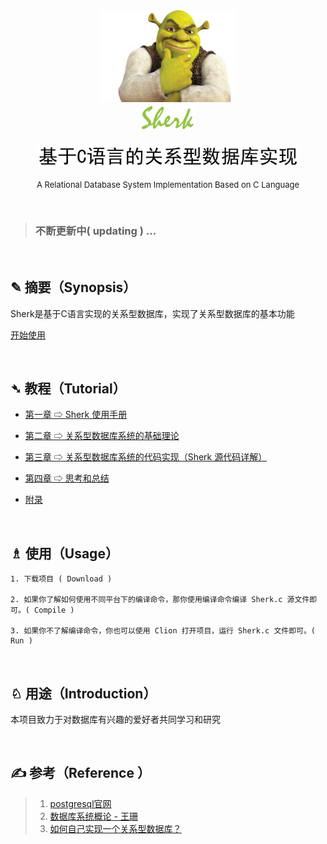 
<div align="center">

<img width="220px" src="https://github.com/Lvsi-China/Sherk/raw/master/extra/image/logo/sherk.jpeg">

<br/>

<img width="90px" src="https://github.com/Lvsi-China/Sherk/raw/master/extra/image/logo/1.jpg">

</div>

<br/>

<div align="center">
<img height="40px" src="https://github.com/Lvsi-China/Sherk/raw/master/extra/image/logo/2.jpg">
<p><font size=2>A Relational Database System Implementation Based on C Language</font></p>
</div>

<br>

> ### 不断更新中( updating ) ...

<br>

## ✎ 摘要（Synopsis）
Sherk是基于C语言实现的关系型数据库，实现了关系型数据库的基本功能


[开始使用](#article-usage)

<br>

## ➴ 教程（Tutorial）

- [第一章 ⇨ Sherk 使用手册](https://github.com/Lvsi-China/Sherk/blob/master/docs/README.chapter1.md)

- [第二章 ⇨ 关系型数据库系统的基础理论](https://github.com/Lvsi-China/Sherk/blob/master/docs/README.chapter2.md)

- [第三章 ⇨ 关系型数据库系统的代码实现（Sherk 源代码详解）](https://github.com/Lvsi-China/Sherk/blob/master/docs/README.chapter3.md)

- [第四章 ⇨ 思考和总结](https://github.com/Lvsi-China/Sherk/blob/master/docs/README.chapter4.md)

- [附录](https://github.com/Lvsi-China/Sherk/blob/master/docs/README.appendix.md)


<br/>

## <span id="article-usage">♗ 使用（Usage）</span>
    1. 下载项目 ( Download )

    2. 如果你了解如何使用不同平台下的编译命令，那你使用编译命令编译 Sherk.c 源文件即可。( Compile )

    3. 如果你不了解编译命令，你也可以使用 Clion 打开项目，运行 Sherk.c 文件即可。( Run )

<br>


## ♘ 用途（Introduction）
本项目致力于对数据库有兴趣的爱好者共同学习和研究

<br>

## ✍ 参考（Reference ）
> 1. [postgresql官网](https://www.postgresql.org/)<br/>
> 2. [数据库系统概论 - 王珊]() <br/>
> 3. [如何自己实现一个关系型数据库？]() <br/>
